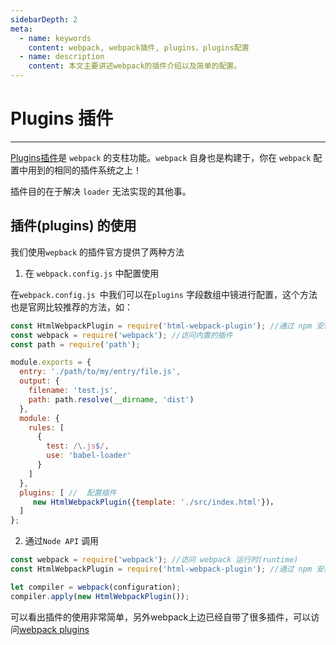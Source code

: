 ```yaml
---
sidebarDepth: 2
meta:
  - name: keywords
    content: webpack, webpack插件, plugins，plugins配置
  - name: description
    content: 本文主要讲述webpack的插件介绍以及简单的配置。
---
```


# Plugins 插件

---

[Plugins插件](https://www.webpackjs.com/configuration/plugins/#plugins)是 `webpack` 的支柱功能。`webpack` 自身也是构建于，你在 `webpack` 配置中用到的相同的插件系统之上！

插件目的在于解决 `loader` 无法实现的其他事。



## 插件(plugins) 的使用

我们使用`wepback`  的插件官方提供了两种方法

1. 在 `webpack.config.js` 中配置使用  

在`webpack.config.js `中我们可以在`plugins` 字段数组中镜进行配置，这个方法也是官网比较推荐的方法，如：

```JavaScript
const HtmlWebpackPlugin = require('html-webpack-plugin'); //通过 npm 安装
const webpack = require('webpack'); //访问内置的插件
const path = require('path');

module.exports = {
  entry: './path/to/my/entry/file.js',
  output: {
    filename: 'test.js',
    path: path.resolve(__dirname, 'dist')
  },
  module: {
    rules: [
      {
        test: /\.js$/,
        use: 'babel-loader'
      }
    ]
  },
  plugins: [ //  配置插件
     new HtmlWebpackPlugin({template: './src/index.html'})，
  ]
};

```

2. 通过`Node API` 调用

```JavaScript
const webpack = require('webpack'); //访问 webpack 运行时(runtime)
const HtmlWebpackPlugin = require('html-webpack-plugin'); //通过 npm 安装

let compiler = webpack(configuration);
compiler.apply(new HtmlWebpackPlugin());
```


可以看出插件的使用非常简单，另外webpack上边已经自带了很多插件，可以访问[webpack plugins](https://webpack.docschina.org/plugins/aggressive-splitting-plugin/)